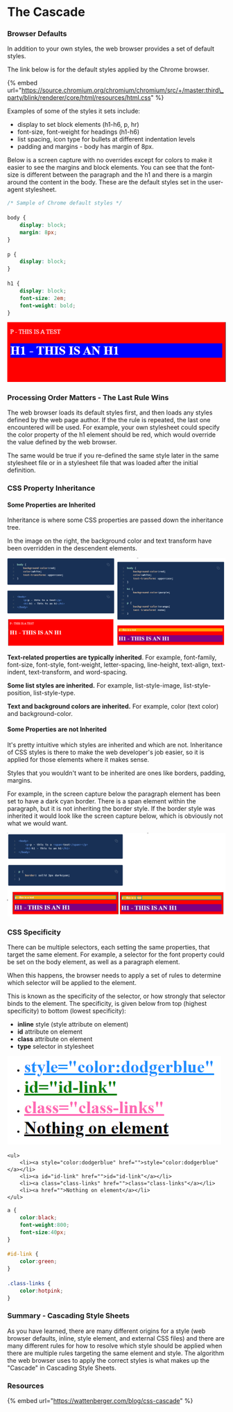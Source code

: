 # The Cascade

### Browser Defaults

In addition to your own styles, the web browser provides a set of default styles. 

The link below is for the default styles applied by the Chrome browser. 

{% embed url="https://source.chromium.org/chromium/chromium/src/+/master:third\_party/blink/renderer/core/html/resources/html.css" %}

Examples of some of the styles it sets include:

* display to set block elements \(h1-h6, p, hr\)
* font-size, font-weight for headings \(h1-h6\)
* list spacing, icon type for bullets at different indentation levels
* padding and margins - body has margin of 8px.

Below is a screen capture with no overrides except for colors to make it easier to see the margins and block elements. You can see that the font-size is different between the paragraph and the h1 and there is a margin around the content in the body. These are the default styles set in the user-agent stylesheet.

```css
/* Sample of Chrome default styles */

body {
    display: block;
    margin: 8px;
}

p {
    display: block;
}

h1 {
    display: block;
    font-size: 2em;
    font-weight: bold;
}
```

![](../../.gitbook/assets/image%20%28251%29.png)

### Processing Order Matters - The Last Rule Wins

The web browser loads its default styles first, and then loads any styles defined by the web page author. If the the rule is repeated, the last one encountered will be used. For example, your own stylesheet could specify the color property of the h1 element should be red, which would override the value defined by the web browser.

The same would be true if you re-defined the same style later in the same stylesheet file or in a stylesheet file that was loaded after the initial definition. 

### CSS Property Inheritance

#### Some Properties are Inherited

Inheritance is where some CSS properties are passed down the inheritance tree. 

In the image on the right, the background color and text transform have been overridden in the descendent elements.

![](../../.gitbook/assets/image%20%28258%29.png)

**Text-related properties are typically inherited**. For example, font-family, font-size, font-style, font-weight, letter-spacing, line-height, text-align, text-indent, text-transform, and word-spacing.

**Some list styles are inherited.** For example, list-style-image, list-style-position, list-style-type.

**Text and background colors are inherited.** For example, color \(text color\) and background-color.

#### Some Properties are not Inherited

It's pretty intuitive which styles are inherited and which are not. Inheritance of CSS styles is there to make the web developer's job easier, so it is applied for those elements where it makes sense.

Styles that you wouldn't want to be inherited are ones like borders, padding, margins.

For example, in the screen capture below the paragraph element has been set to have a dark cyan border. There is a span element within the paragraph, but it is not inheriting the border style. If the border style was inherited it would look like the screen capture below, which is obviously not what we would want.

![](../../.gitbook/assets/image%20%28256%29.png)

### CSS Specificity

There can be multiple selectors, each setting the same properties, that target the same element. For example, a selector for the font property could be set on the body element, as well as a paragraph element. 

When this happens, the browser needs to apply a set of rules to determine which selector will be applied to the element.

This is known as the specificity of the selector, or how strongly that selector binds to the element.  The specificity,  is given below from top \(highest specificity\) to bottom \(lowest specificity\):  

* **inline** style \(style attribute on element\)
* **id** attribute on element
* **class** attribute on element
* **type** selector in stylesheet

![](../../.gitbook/assets/image%20%28247%29.png)

```markup
<ul>
    <li><a style="color:dodgerblue" href="">style="color:dodgerblue"</a></li>
    <li><a id="id-link" href="">id="id-link"</a></li>
    <li><a class="class-links" href="">class="class-links"</a></li>
    <li><a href="">Nothing on element</a></li>
</ul>
```

```css
a {
    color:black;
    font-weight:800;
    font-size:40px;
}

#id-link {
    color:green;
}

.class-links {
    color:hotpink;
}
```

### Summary - Cascading Style Sheets

As you have learned, there are many different origins for a style \(web browser defaults, inline, style element, and external CSS files\) and there are many different rules for how to resolve which style should be applied when there are multiple rules targeting the same element and style. The algorithm the web browser uses to apply the correct styles is what makes up the "Cascade" in Cascading Style Sheets. 

### Resources

{% embed url="https://wattenberger.com/blog/css-cascade" %}

